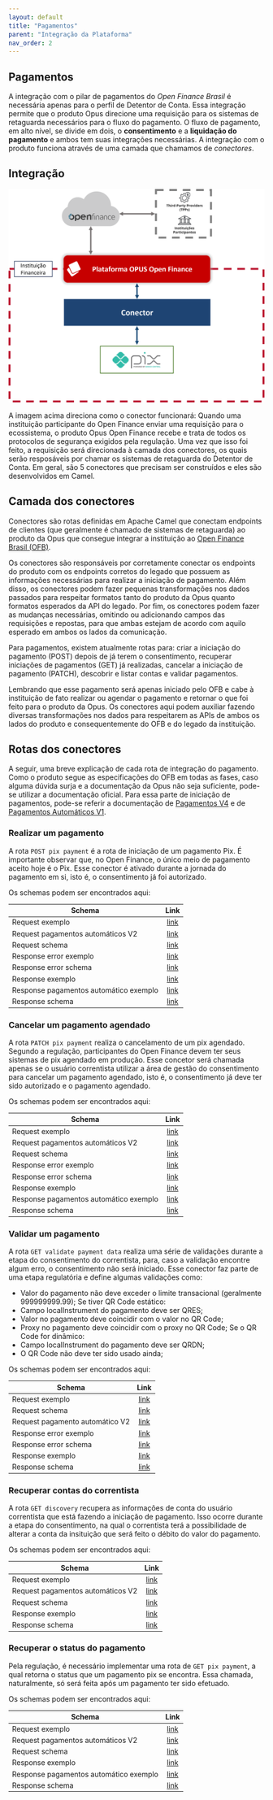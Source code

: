```yaml
---
layout: default
title: "Pagamentos"
parent: "Integração da Plataforma"
nav_order: 2
---
```


## Pagamentos

A integração com o pilar de pagamentos do _Open Finance Brasil_ é necessária apenas para o perfil de Detentor de Conta. Essa integração permite que o produto Opus direcione uma requisição para os sistemas de retaguarda necessários para o fluxo do pagamento. O fluxo de pagamento, em alto nível, se divide em dois, o **consentimento** e a **liquidação do pagamento** e ambos tem suas integrações necessárias. A integração com o produto funciona através de uma camada que chamamos de _conectores_. 

## Integração

![Conector](./images/Conector.png)

A imagem acima direciona como o conector funcionará: Quando uma instituição participante do Open Finance enviar uma requisição para o ecossistema, o produto Opus Open Finance recebe e trata de todos os protocolos de segurança exigidos pela regulação. Uma vez que isso foi feito, a requisição será direcionada à camada dos conectores, os quais serão resposáveis por chamar os sistemas de retaguarda do Detentor de Conta. Em geral, são 5 conectores que precisam ser construídos e eles são desenvolvidos em Camel.

## Camada dos conectores

Conectores são rotas definidas em Apache Camel que conectam endpoints de clientes (que geralmente é chamado de sistemas de retaguarda) ao produto da Opus que consegue integrar a instituição ao [Open Finance Brasil (OFB)](https://openfinancebrasil.atlassian.net/wiki/spaces/OF/overview?homepageId=17367041).

Os conectores são responsáveis por corretamente conectar os endpoints do produto com os endpoints corretos do legado que possuem as informações necessárias para realizar a iniciação de pagamento. Além disso, os conectores podem fazer pequenas transformações nos dados passados para respeitar formatos tanto do produto da Opus quanto formatos esperados da API do legado. Por fim, os conectores podem fazer as mudanças necessárias, omitindo ou adicionando campos das requisições e repostas, para que ambas estejam de acordo com aquilo esperado em ambos os lados da comunicação.

Para pagamentos, existem atualmente rotas para: criar a iniciação do pagamento (POST) depois de já terem o consentimento, recuperar iniciações de pagamentos (GET) já realizadas, cancelar a iniciação de pagamento (PATCH), descobrir e listar contas e validar pagamentos.

Lembrando que esse pagamento será apenas iniciado pelo OFB e cabe à instituição de fato realizar ou agendar o pagamento e retornar o que foi feito para o produto da Opus. Os conectores aqui podem auxiliar fazendo diversas transformações nos dados para respeitarem as APIs de ambos os lados do produto e consequentemente do OFB e do legado da instituição.

## Rotas dos conectores

A seguir, uma breve explicação de cada rota de integração do pagamento. Como o produto segue as especificações do OFB em todas as fases, caso alguma dúvida surja e a documentação da Opus não seja suficiente, pode-se utilizar a documentação oficial. Para essa parte de iniciação de pagamentos, pode-se referir a documentação de [Pagamentos V4](https://openfinancebrasil.atlassian.net/wiki/spaces/OF/pages/347079010/Informa+es+T+cnicas+-+SV+Pagamentos+-+v4.0.0) e de [Pagamentos Automáticos V1](https://openfinancebrasil.atlassian.net/wiki/spaces/OF/pages/345178397/Informa+es+T+cnicas+-+SV+Pagamentos+Autom+ticos+-+v2.0.0).

### Realizar um pagamento

A rota `POST pix payment` é a rota de iniciação de um pagamento Pix. É importante observar que, no Open Finance, o único meio de pagamento aceito hoje é o Pix. Esse conector é ativado durante a jornada do pagamento em si, isto é, o consentimento já foi autorizado.

Os schemas podem ser encontrados aqui:

|Schema                             | Link        |
|-----------------------------------|:-----------:|
|Request exemplo  |[link](./Schemas_conector_pgto/payment/paymentsPostPixPayments_v3/request-example.json)|
|Request pagamentos automáticos V2  |[link](./Schemas_conector_pgto/payment/paymentsPostPixPayments_v3/request-recurring-example-v2.json)|
|Request schema  |[link](./Schemas_conector_pgto/payment/paymentsPostPixPayments_v3/request-schema.json)|
|Response error exemplo  |[link](./Schemas_conector_pgto/payment/paymentsPostPixPayments_v3/response-error-example.json)|
|Response error schema  |[link](./Schemas_conector_pgto/payment/paymentsPostPixPayments_v3/response-error-schema.json)|
|Response exemplo  |[link](./Schemas_conector_pgto/payment/paymentsPostPixPayments_v3/response-example.json)|
|Response pagamentos automático exemplo  |[link](./Schemas_conector_pgto/payment/paymentsPostPixPayments_v3/response-recurring-example.json)|
|Response schema  |[link](./Schemas_conector_pgto/payment/paymentsPostPixPayments_v3/response-schema.json)|

### Cancelar um pagamento agendado

A rota `PATCH pix payment` realiza o cancelamento de um pix agendado. Segundo a regulação, participantes do Open Finance devem ter seus sistemas de pix agendado em produção. Esse concetor será chamada apenas se o usuário correntista utilizar a área de gestão do consentimento para cancelar um pagamento agendado, isto é, o consentimento já deve ter sido autorizado e o pagamento agendado.

Os schemas podem ser encontrados aqui:

|Schema                             | Link        |
|-----------------------------------|:-----------:|
|Request exemplo  |[link](./Schemas_conector_pgto/payment/paymentsPatchPixPaymentsPaymentId_v3/request-example.json)|
|Request pagamentos automáticos V2  |[link](./Schemas_conector_pgto/payment/paymentsPatchPixPaymentsPaymentId_v3/request-recurring-example-v2.json)|
|Request schema  |[link](./Schemas_conector_pgto/payment/paymentsPatchPixPaymentsPaymentId_v3/request-schema.json)|
|Response error exemplo  |[link](./Schemas_conector_pgto/payment/paymentsPatchPixPaymentsPaymentId_v3/response-error-example.json)|
|Response error schema  |[link](./Schemas_conector_pgto/payment/paymentsPatchPixPaymentsPaymentId_v3/response-error-schema.json)|
|Response exemplo  |[link](./Schemas_conector_pgto/payment/paymentsPatchPixPaymentsPaymentId_v3/response-example.json)|
|Response pagamentos automático exemplo  |[link](./Schemas_conector_pgto/payment/paymentsPatchPixPaymentsPaymentId_v3/response-recurring-example.json)|
|Response schema  |[link](./Schemas_conector_pgto/payment/paymentsPatchPixPaymentsPaymentId_v3/response-schema.json)|

### Validar um pagamento

A rota `GET validate payment data` realiza uma série de validações durante a etapa do consentimento do correntista, para, caso a validação encontre algum erro, o consentimento não será iniciado. Esse conector faz parte de uma etapa regulatória e define algumas validações como: 

- Valor do pagamento não deve exceder o limite transacional (geralmente 999999999.99);
Se tiver QR Code estático:
- Campo localInstrument do pagamento deve ser QRES;
- Valor no pagamento deve coincidir com o valor no QR Code;
- Proxy no pagamento deve coincidir com o proxy no QR Code;
Se o QR Code for dinâmico:
- Campo localInstrument do pagamento deve ser QRDN;
- O QR Code não deve ter sido usado ainda;

Os schemas podem ser encontrados aqui:

|Schema                             | Link        |
|-----------------------------------|:-----------:|
|Request exemplo  |[link](./Schemas_conector_pgto/consent/validatePaymentData/request-example.json)|
|Request schema  |[link](./Schemas_conector_pgto/consent/validatePaymentData/request-schema.json)|
|Request pagamento automático V2  |[link](./Schemas_conector_pgto/consent/validatePaymentData/request-recurring-example-v2.json)|
|Response error exemplo  |[link](./Schemas_conector_pgto/consent/validatePaymentData/response-error-example.json)|
|Response error schema  |[link](./Schemas_conector_pgto/consent/validatePaymentData/response-error-schema.json)|
|Response exemplo  |[link](./Schemas_conector_pgto/consent/validatePaymentData/response-example.json)|
|Response schema  |[link](./Schemas_conector_pgto/consent/validatePaymentData/response-schema.json)|

### Recuperar contas do correntista

A rota `GET discovery` recupera as informações de conta do usuário correntista que está fazendo a iniciação de pagamento. Isso ocorre durante a etapa do consentimento, na qual o correntista terá a possibilidade de alterar a conta da insituição que será feito o débito do valor do pagamento. 

Os schemas podem ser encontrados aqui:

|Schema                             | Link        |
|-----------------------------------|:-----------:|
|Request exemplo  |[link](./Schemas_conector_pgto/consent/discoverPayments_v2/request-example-pix.json)|
|Request pagamentos automáticos V2  |[link](./Schemas_conector_pgto/consent/discoverPayments_v2/request-example-recurring-pix-v2.json)|
|Request schema  |[link](./Schemas_conector_pgto/consent/discoverPayments_v2/request-schema.json)|
|Response exemplo  |[link](./Schemas_conector_pgto/consent/discoverPayments_v2/response-example.json)|
|Response schema  |[link](./Schemas_conector_pgto/consent/discoverPayments_v2/response-schema.json)|

### Recuperar o status do pagamento

Pela regulação, é necessário implementar uma rota de `GET pix payment`, a qual retorna o status que um pagamento pix se encontra. Essa chamada, naturalmente, só será feita após um pagamento ter sido efetuado.

Os schemas podem ser encontrados aqui:

|Schema                             | Link        |
|-----------------------------------|:-----------:|
|Request exemplo  |[link](./Schemas_conector_pgto/payment/paymentsGetPixPaymentsPaymentId_v3/request-example.json)|
|Request pagamentos automáticos V2  |[link](./Schemas_conector_pgto/payment/paymentsGetPixPaymentsPaymentId_v3/request-recurring-example-v2.json)|
|Request schema  |[link](./Schemas_conector_pgto/payment/paymentsGetPixPaymentsPaymentId_v3/request-schema.json)|
|Response exemplo  |[link](./Schemas_conector_pgto/payment/paymentsGetPixPaymentsPaymentId_v3/response-example.json)|
|Response pagamentos automático exemplo  |[link](./Schemas_conector_pgto/payment/paymentsGetPixPaymentsPaymentId_v3/response-recurring-example.json)|
|Response schema  |[link](./Schemas_conector_pgto/payment/paymentsGetPixPaymentsPaymentId_v3/response-schema.json)|
